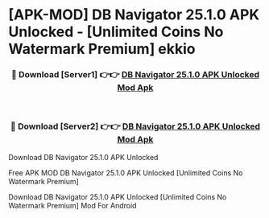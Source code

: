 # [APK-MOD] DB Navigator 25.1.0 APK Unlocked - [Unlimited Coins No Watermark Premium] ekkio



<div align="center">
<h3>🔴 Download [Server1] 👉👉 <a href="https://momento.my/?title=DB_Navigator_25.1.0_APK_Unlocked">DB Navigator 25.1.0 APK Unlocked Mod Apk</a></h3><br>

<h3>🔴 Download [Server2] 👉👉 <a href="https://momento.my/?title=DB_Navigator_25.1.0_APK_Unlocked">DB Navigator 25.1.0 APK Unlocked Mod Apk</a></h3>
</div>



Download DB Navigator 25.1.0 APK Unlocked 

Free APK MOD DB Navigator 25.1.0 APK Unlocked [Unlimited Coins No Watermark Premium]

Download DB Navigator 25.1.0 APK Unlocked [Unlimited Coins No Watermark Premium] Mod For Android
